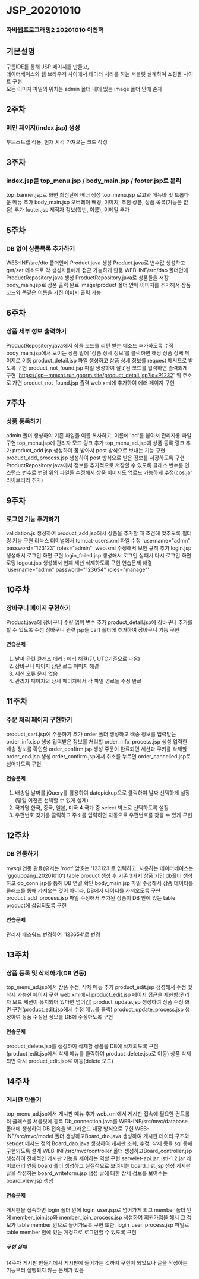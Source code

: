 # JSP_20201010
### 자바웹프로그래밍2 20201010 이찬혁

## 기본설명
구름IDE를 통해 JSP 페이지를 만들고, <br/>데이터베이스와 웹 브라우저 사이에서 데이터 처리를 하는 서블릿 설계하여 쇼핑몰 사이트 구현<br/>
모든 이미지 파일의 위치는 admin 폴더 내에 있는 image 폴더 안에 존재

## 2주차
### 메인 페이지(index.jsp) 생성
부트스트랩 적용, 현재 시각 가져오는 코드 작성

## 3주차
### index.jsp를 top_menu.jsp / body_main.jsp / footer.jsp로 분리
top_banner.jsp로 화면 최상단에 배너 생성
top_menu.jsp 로고와 메뉴바 및 드롭다운 메뉴 추가
body_main.jsp 오버레이 배경, 이미지, 추천 상품, 상품 목록(기능은 없음) 추가
footer.jsp 제작자 정보(학번, 이름), 이메일 추가

## 5주차
### DB 없이 상품목록 추가하기
WEB-INF/src/dto 폴더안에 Product.java 생성
Product.java로 변수값 생성하고 get/set 메소드로 각 생성자들에게 접근 가능하게 만듦
WEB-INF/src/dao 폴더안에 ProductRepository.java 생성
ProductRepository.java로 상품들을 저장
body_main.jsp로 상품 출력 완료
image/product 폴더 안에 이미지를 추가해서 상품 코드와 똑같은 이름을 가진 이미지 출력 가능

## 6주차
### 상품 세부 정보 출력하기
ProductRepository.java에서 상품 코드를 리턴 받는 메소드 추가하도록 수정
body_main.jsp에서 보이는 상품 밑에 '상품 상세 정보'를 클릭하면 해당 상품 상세 페이지로 이동
product_detail.jsp 파일 생성하고 상품 상세 정보를 request 메서드로 받도록 구현
product_not_found.jsp 파일 생성하여 잘못된 코드를 입력하면 출력되게 구현
'https://jsp--mmxat.run.goorm.site/product_detail.jsp?id=P1232'
위 주소로 가면 product_not_found.jsp 출력
web.xml에 <error page> 추가하여 에러 페이지 구현

## 7주차
### 상품 등록하기
admin 폴더 생성하여 기존 파일들 이름 복사하고, 이름에 'ad'를 붙여서 관리자용 파일 구현
top_menu.jsp에 관리자 모드 링크 추가
top_menu_ad.jsp에 상품 등록 링크 추가
product_add.jsp 생성하여 폼 받아서 post 방식으로 보내는 기능 구현
product_add_process.jsp 생성하여 post 방식으로 받은 정보를 저장하도록 구현
ProductRepository.java에서 정보를 추가적으로 저장할 수 있도록 클래스 변수를 인스턴스 변수로 변경
위의 파일들 수정해서 상품 이미지도 업로드 가능하게 수정(cos.jar 라이브러리 추가)

## 9주차
### 로그인 기능 추가하기
validation.js 생성하여 product_add.jsp에서 상품을 추가할 때 조건에 맞추도록 필터링 기능 구현
리눅스 터미널에서 tomcat-users.xml 파일 수정
'username="admn" password="123123" roles="admin"'
web.xml 수정해서 보안 규칙 추가
login.jsp 생성해서 로그인 화면 구현
login_failed.jsp 생성해서 로그인 실패시 다시 로그인 화면 로딩
logout.jsp 생성해서 현제 세션 삭제하도록 구현
연습문제 해결
'username="admn" password="123654" roles="manage"'

## 10주차
### 장바구니 페이지 구현하기
Product.java에 장바구니 수량 멤버 변수 추가
product_detail.jsp에 장바구니 추가를 할 수 있도록 수정
장바구니 관련 jsp들 cart 폴더에 추가하여 장바구니 기능 구현
#### 연습문제 
1. 날짜 관련 클래스 에러 : 에러 해결(단, UTC기준으로 나옴)
2. 장바구니 페이지 상단 로그 이미지 해결
3. 세션 오류 문제 없음
4. 관리자 페이지의 상세 페이지에서 각 파일 경로들 수정 완료

## 11주차
### 주문 처리 페이지 구현하기
product_cart.jsp에 주문하기 추가
order 폴더 생성하고 배송 정보를 입력받는 order_info.jsp 생성
입력받은 정보를 처리할 order_info_process.jsp 생성
입력한 배송 정보를 확인할 order_confirm.jsp 생성
주문이 완료되면 세션과 쿠키를 삭제할 order_end.jsp 생성
order_confirm.jsp에서 취소를 누르면 order_cancelled.jsp로 넘어가도록 구현
#### 연습문제
1. 배송일 날짜를 jQuery를 활용하여 datepickup으로 클릭하여 날짜 선택하게 설정(당일 이전은 선택할 수 없게 설계)
2. 국가명 한국, 중국, 일본, 미국 4 국가 중 select 박스로 선택하도록 설정
3. 우편번호 찾기를 클릭하고 주소를 입력하면 자동으로 우편번호를 찾을 수 있게 구현

## 12주차
### DB 연동하기
mysql 연동 완료(유저는 'root' 암호는 '123123'로 입력하고, 사용하는 데이터베이스는 'ggouppang_20201010')
table product 생성 후 기존 3가지 상품 기입
db폴더 생성하고 db_conn.jsp를 통해 DB 연결 확인
body_main.jsp 파일 수정해서 상품 데이터를 클래스를 통해 가져오는 것이 아니라, DB에서 데이터를 가져오도록 구현
product_add_process.jsp 파일 수정해서 추가된 상품이 DB 안에 있는 table product에 삽입되도록 구현
#### 연습문제
관리자 패스워드 변경하여 '123654'로 변경

## 13주차
### 상품 등록 및 삭제하기(DB 연동)
top_menu_ad.jsp에서 상품 수정, 삭제 메뉴 추가
product_edit.jsp 생성해서 수정 및 삭제 가능한 페이지 구현
web.xml에서 product_edit.jsp 페이지 접근을 제한함(관리자 모드 세션이 유지되어 있다면 넘어감)
product_update.jsp 생성하여 상품 수정 화면 구현(product_edit.jsp에서 수정 메뉴를 클릭)
product_update_process.jsp 생성하여 상품 수정된 정보를 DB에 수정하도록 구현
#### 연습문제
product_delete.jsp를 생성하여 삭제할 상품을 DB에 삭제되도록 구현
(product_edit.jsp에서 삭제 메뉴를 클릭하여 product_delete.jsp로 이동)
상품 삭제되면 다시 product_edit.jsp로 이동(delete 모드) 

## 14주차
### 게시판 만들기
top_menu_ad.jsp에서 게시판 메뉴 추가
web.xml에서 게시판 접속에 필요한 컨트롤러 클래스를 서블릿에 등록
Db_connection.java를 WEB-INF/src/mvc/database 폴더에 생성하여 DB 접속을 백그라운드 내장 방식으로 구현
WEB-INF/src/mvc/model 폴더 생성하고Board_dto.java 생성하여 게시판 데이터 구조와 set/get 메서드 정의
Board_dao.java 생성하여 게시판 조회, 수정, 삭제 등을 sql 통해 구현되도록 설계
WEB-INF/src/mvc/controller 폴더 생성하고Board_controller.jsp 생성하여 전체적인 게시판 기능을 제어하는 역할 구현
servelet-api.jar, jstl-1.2.jar 라이브러리 연동
board 폴더 생성하고 
실질적으로 보여지는 board_list.jsp 생성 
게시판 글을 작성하는 board_writeform.jsp 생성
글에 대한 상세 정보를 보여주는 board_view.jsp 생성 
#### 연습문제
게시판을 접속하면 login 폴더 안에 login_user.jsp로 넘어가게 되고 
member 폴더 안에 member_join.jsp와 member_join_process.jsp 생성하여 회원가입을 해서 그 정보가 table member 안으로 들어가도록 구현
또한, login_user_process.jsp 파일로 table member 안에 있는 계정으로 로그인할 수 있도록 구현
##### 구현 실패
14주차 게시판 만들기에서 게시판에 들어가는 것까지 구현이 되었으나 글을 작성하는 기능부터 실행되지 않는 문제가 있음